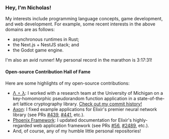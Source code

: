 ### Hey, I'm Nicholas!

My interests include programming language concepts, game development, and web development. For example, some recent interests in the above domains are as follows:
- asynchronous runtimes in Rust;
- the Next.js + NestJS stack; and
- the Godot game engine.

I'm also an avid runner! My personal record in the marathon is 3:17:31!

#### Open-source Contribution Hall of Fame

Here are some highlights of my open-source contributions:
- [Λ ⚬ λ](https://github.com/cpeikert/lol): I worked with a research team at the University of Michigan on a key-homomorphic pseudorandom function application in a state-of-the-art lattice cryptography library. [Check out my commit history!](https://github.com/cpeikert/Lol/commits/master/?author=nskins)
- [Axon](https://github.com/elixir-nx/axon): I fixed example applications for Elixir's premier neural network library (see PRs [#439](https://github.com/elixir-nx/axon/pull/439), [#441](https://github.com/elixir-nx/axon/pull/441), etc.). 
- [Phoenix Framework](https://github.com/phoenixframework/phoenix): I updated documentation for Elixir's highly-regarded web application framework (see PRs [#56](https://github.com/phoenixframework/tailwind/pull/56), [#2489](https://github.com/phoenixframework/phoenix_live_view/pull/2489), etc.).
- And, of course, any of my humble little personal repositories!
